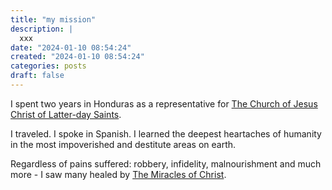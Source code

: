 ```yaml
---
title: "my mission"  
description: |
  xxx  
date: "2024-01-10 08:54:24"  
created: "2024-01-10 08:54:24"
categories: posts  
draft: false
---
```

I spent two years in Honduras as a representative for [The Church of Jesus Christ of Latter-day Saints](the-church-of-jesus-christ-of-latter-day-saints.md).

I traveled. I spoke in Spanish. I learned the deepest heartaches of humanity in the most impoverished and destitute areas on earth. 

Regardless of pains suffered: robbery, infidelity, malnourishment and much more - I saw many healed by [The Miracles of Christ](../christianity/the-miracles-of-christ.md). 